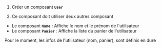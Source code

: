 1. Créer un composant **`User`**

2. Ce composant doit utiliser deux autres composant

- Le composant **`Name`** : Affiche le nom et le prénom de l'utilisateur
- Le composant **`Panier`** : Affiche la liste du panier de l'utilisateur

Pour le moment, les infos de l'utilisateur (nom, panier), sont définis en dure
